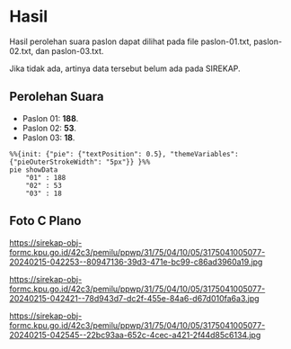 # Hasil

Hasil perolehan suara paslon dapat dilihat pada file paslon-01.txt, paslon-02.txt, dan paslon-03.txt.

Jika tidak ada, artinya data tersebut belum ada pada SIREKAP.

## Perolehan Suara

 * Paslon 01: **188**.
 * Paslon 02: **53**.
 * Paslon 03: **18**.

```mermaid
%%{init: {"pie": {"textPosition": 0.5}, "themeVariables": {"pieOuterStrokeWidth": "5px"}} }%%
pie showData
    "01" : 188
    "02" : 53
    "03" : 18
```
## Foto C Plano

https://sirekap-obj-formc.kpu.go.id/42c3/pemilu/ppwp/31/75/04/10/05/3175041005077-20240215-042253--80947136-39d3-471e-bc99-c86ad3960a19.jpg

https://sirekap-obj-formc.kpu.go.id/42c3/pemilu/ppwp/31/75/04/10/05/3175041005077-20240215-042421--78d943d7-dc2f-455e-84a6-d67d010fa6a3.jpg

https://sirekap-obj-formc.kpu.go.id/42c3/pemilu/ppwp/31/75/04/10/05/3175041005077-20240215-042545--22bc93aa-652c-4cec-a421-2f44d85c6134.jpg
